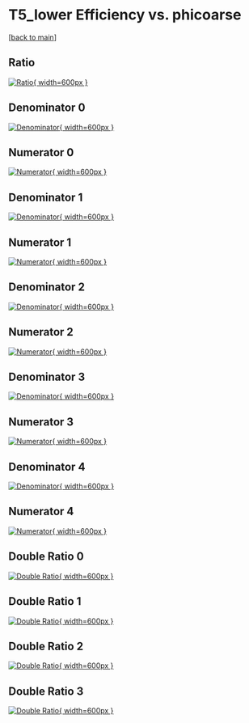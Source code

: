 # T5_lower Efficiency vs. phicoarse

[[back to main](./)]



## Ratio

[![Ratio](../mtv/var/T5_lower_base_321_1_eff_phicoarse.png){ width=600px }](../mtv/var/T5_lower_base_321_1_eff_phicoarse.pdf)

## Denominator 0

[![Denominator](../mtv/den/T5_lower_base_321_1_eff_phicoarse_den0.png){ width=600px }](../mtv/den/T5_lower_base_321_1_eff_phicoarse_den0.pdf)

## Numerator 0

[![Numerator](../mtv/num/T5_lower_base_321_1_eff_phicoarse_num0.png){ width=600px }](../mtv/num/T5_lower_base_321_1_eff_phicoarse_num0.pdf)

## Denominator 1

[![Denominator](../mtv/den/T5_lower_base_321_1_eff_phicoarse_den1.png){ width=600px }](../mtv/den/T5_lower_base_321_1_eff_phicoarse_den1.pdf)

## Numerator 1

[![Numerator](../mtv/num/T5_lower_base_321_1_eff_phicoarse_num1.png){ width=600px }](../mtv/num/T5_lower_base_321_1_eff_phicoarse_num1.pdf)

## Denominator 2

[![Denominator](../mtv/den/T5_lower_base_321_1_eff_phicoarse_den2.png){ width=600px }](../mtv/den/T5_lower_base_321_1_eff_phicoarse_den2.pdf)

## Numerator 2

[![Numerator](../mtv/num/T5_lower_base_321_1_eff_phicoarse_num2.png){ width=600px }](../mtv/num/T5_lower_base_321_1_eff_phicoarse_num2.pdf)

## Denominator 3

[![Denominator](../mtv/den/T5_lower_base_321_1_eff_phicoarse_den3.png){ width=600px }](../mtv/den/T5_lower_base_321_1_eff_phicoarse_den3.pdf)

## Numerator 3

[![Numerator](../mtv/num/T5_lower_base_321_1_eff_phicoarse_num3.png){ width=600px }](../mtv/num/T5_lower_base_321_1_eff_phicoarse_num3.pdf)

## Denominator 4

[![Denominator](../mtv/den/T5_lower_base_321_1_eff_phicoarse_den4.png){ width=600px }](../mtv/den/T5_lower_base_321_1_eff_phicoarse_den4.pdf)

## Numerator 4

[![Numerator](../mtv/num/T5_lower_base_321_1_eff_phicoarse_num4.png){ width=600px }](../mtv/num/T5_lower_base_321_1_eff_phicoarse_num4.pdf)

## Double Ratio 0

[![Double Ratio](../mtv/ratio/T5_lower_base_321_1_eff_phicoarse_ratio0.png){ width=600px }](../mtv/ratio/T5_lower_base_321_1_eff_phicoarse_ratio0.pdf)

## Double Ratio 1

[![Double Ratio](../mtv/ratio/T5_lower_base_321_1_eff_phicoarse_ratio1.png){ width=600px }](../mtv/ratio/T5_lower_base_321_1_eff_phicoarse_ratio1.pdf)

## Double Ratio 2

[![Double Ratio](../mtv/ratio/T5_lower_base_321_1_eff_phicoarse_ratio2.png){ width=600px }](../mtv/ratio/T5_lower_base_321_1_eff_phicoarse_ratio2.pdf)

## Double Ratio 3

[![Double Ratio](../mtv/ratio/T5_lower_base_321_1_eff_phicoarse_ratio3.png){ width=600px }](../mtv/ratio/T5_lower_base_321_1_eff_phicoarse_ratio3.pdf)

